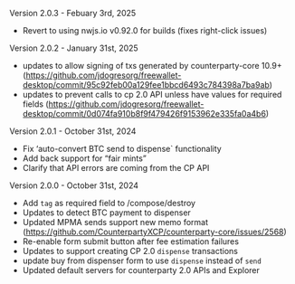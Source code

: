 Version 2.0.3 - Febuary 3rd, 2025
- Revert to using nwjs.io v0.92.0 for builds (fixes right-click issues)

Version 2.0.2 - January 31st, 2025
- updates to allow signing of txs generated by counterparty-core 10.9+ (https://github.com/jdogresorg/freewallet-desktop/commit/95c92feb00a129fee1bbcd6493c784398a7ba9ab)
- updates to prevent calls to cp 2.0 API unless have values for required fields (https://github.com/jdogresorg/freewallet-desktop/commit/0d074fa910b8f9f479426f9153962e335fa0a4b6)

Version 2.0.1 - October 31st, 2024
- Fix ‘auto-convert BTC send to dispense` functionality
- Add back support for “fair mints”
- Clarify that API errors are coming from the CP API

Version 2.0.0 - October 31st, 2024
- Add `tag` as required field to /compose/destroy
- Updates to detect BTC payment to dispenser
- Updated MPMA sends support new memo format (https://github.com/CounterpartyXCP/counterparty-core/issues/2568)
- Re-enable form submit button after fee estimation failures
- Updates to support creating CP 2.0 `dispense` transactions
- update buy from dispenser form to use `dispense` instead of `send`
- Updated default servers for counterparty 2.0 APIs and Explorer